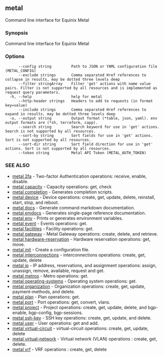 ## metal

Command line interface for Equinix Metal

### Synopsis

Command line interface for Equinix Metal

### Options

```
      --config string         Path to JSON or YAML configuration file (METAL_CONFIG)
      --exclude strings       Comma separated Href references to collapse in results, may be dotted three levels deep
      --filter stringArray    Filter 'get' actions with name value pairs. Filter is not supported by all resources and is implemented as request query parameters.
  -h, --help                  help for metal
      --http-header strings   Headers to add to requests (in format key=value)
      --include strings       Comma separated Href references to expand in results, may be dotted three levels deep
  -o, --output string         Output format (*table, json, yaml). env output formats are (*sh, terraform, capp).
      --search string         Search keyword for use in 'get' actions. Search is not supported by all resources.
      --sort-by string        Sort fields for use in 'get' actions. Sort is not supported by all resources.
      --sort-dir string       Sort field direction for use in 'get' actions. Sort is not supported by all resources.
      --token string          Metal API Token (METAL_AUTH_TOKEN)
```

### SEE ALSO

* [metal 2fa](metal_2fa.md)	 - Two-factor Authentication operations: receive, enable, disable.
* [metal capacity](metal_capacity.md)	 - Capacity operations: get, check
* [metal completion](metal_completion.md)	 - Generates completion scripts.
* [metal device](metal_device.md)	 - Device operations: create, get, update, delete, reinstall, start, stop, and reboot.
* [metal docs](metal_docs.md)	 - Generate command markdown documentation.
* [metal emdocs](metal_emdocs.md)	 - Generates single-page reference documentation.
* [metal env](metal_env.md)	 - Prints or generates environment variables.
* [metal event](metal_event.md)	 - Events operations: get.
* [metal facilities](metal_facilities.md)	 - Facility operations: get.
* [metal gateway](metal_gateway.md)	 - Metal Gateway operations: create, delete, and retrieve.
* [metal hardware-reservation](metal_hardware-reservation.md)	 - Hardware reservation operations: get, move.
* [metal init](metal_init.md)	 - Create a configuration file.
* [metal interconnections](metal_interconnections.md)	 - interconnections operations: create, get, update, delete
* [metal ip](metal_ip.md)	 - IP address, reservations, and assignment operations: assign, unassign, remove, available, request and get.
* [metal metros](metal_metros.md)	 - Metro operations: get.
* [metal operating-systems](metal_operating-systems.md)	 - Operating system operations: get.
* [metal organization](metal_organization.md)	 - Organization operations: create, get, update, payment-methods, and delete.
* [metal plan](metal_plan.md)	 - Plan operations: get.
* [metal port](metal_port.md)	 - Port operations: get, convert, vlans.
* [metal project](metal_project.md)	 - Project operations: create, get, update, delete, and bgp-enable, bgp-config, bgp-sessions.
* [metal ssh-key](metal_ssh-key.md)	 - SSH key operations: create, get, update, and delete.
* [metal user](metal_user.md)	 - User operations: get and add.
* [metal virtual-circuit](metal_virtual-circuit.md)	 - virtual-circuit operations: create, get, update, delete
* [metal virtual-network](metal_virtual-network.md)	 - Virtual network (VLAN) operations : create, get, delete.
* [metal vrf](metal_vrf.md)	 - VRF operations : create, get, delete

